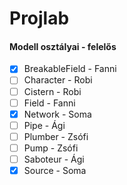 # Projlab

#### Modell osztályai - felelős

- [x] BreakableField - Fanni
- [ ] Character - Robi
- [ ] Cistern - Robi
- [ ] Field - Fanni
- [x] Network - Soma
- [ ] Pipe - Ági
- [ ] Plumber - Zsófi
- [ ] Pump - Zsófi
- [ ] Saboteur - Ági
- [x] Source - Soma
